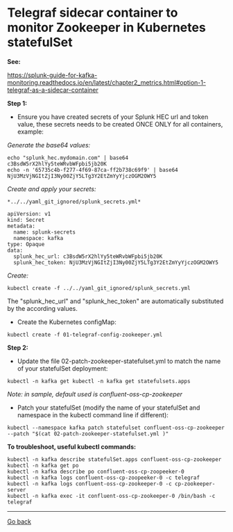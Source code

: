 # Telegraf sidecar container to monitor Zookeeper in Kubernetes statefulSet

**See:**

https://splunk-guide-for-kafka-monitoring.readthedocs.io/en/latest/chapter2_metrics.html#option-1-telegraf-as-a-sidecar-container

**Step 1:**

- Ensure you have created secrets of your Splunk HEC url and token value, these secrets needs to be created ONCE ONLY for all containers, example:

*Generate the base64 values:*

```
echo "splunk_hec.mydomain.com" | base64
c3BsdW5rX2hlYy5teWRvbWFpbi5jb20K
echo -n '65735c4b-f277-4f69-87ca-ff2b738c69f9' | base64
NjU3MzVjNGItZjI3Ny00ZjY5LTg3Y2EtZmYyYjczOGM2OWY5
```

*Create and apply your secrets:*

```
*../../yaml_git_ignored/splunk_secrets.yml*
```

```
apiVersion: v1
kind: Secret
metadata:
  name: splunk-secrets
  namespace: kafka
type: Opaque
data:
  splunk_hec_url: c3BsdW5rX2hlYy5teWRvbWFpbi5jb20K
  splunk_hec_token: NjU3MzVjNGItZjI3Ny00ZjY5LTg3Y2EtZmYyYjczOGM2OWY5
```

*Create:*

```
kubectl create -f ../../yaml_git_ignored/splunk_secrets.yml
```

The "splunk_hec_url" and "splunk_hec_token" are automatically substituted by the according values.

- Create the Kubernetes configMap:

```
kubectl create -f 01-telegraf-config-zookeeper.yml
```

**Step 2:**

- Update the file 02-patch-zookeeper-statefulset.yml to match the name of your statefulSet deployment:

```
kubectl -n kafka get kubectl -n kafka get statefulsets.apps
```

*Note: in sample, default used is confluent-oss-cp-zookeeper*

- Patch your statefulSet (modify the name of your statefulSet and namespace in the kubectl command line if different):

```
kubectl --namespace kafka patch statefulset confluent-oss-cp-zookeeper --patch "$(cat 02-patch-zookeeper-statefulset.yml )"
```

**To troubleshoot, useful kubectl commands:**

```
kubectl -n kafka describe statefulSet.apps confluent-oss-cp-zookeeper
kubectl -n kafka get po
kubectl -n kafka describe po confluent-oss-cp-zoopeeker-0
kubectl -n kafka logs confluent-oss-cp-zoopeeker-0 -c telegraf
kubectl -n kafka logs confluent-oss-cp-zookeeper-0 -c cp-zookeeper-server
kubectl -n kafka exec -it confluent-oss-cp-zookeeper-0 /bin/bash -c telegraf
```

--------------
[Go back](../)